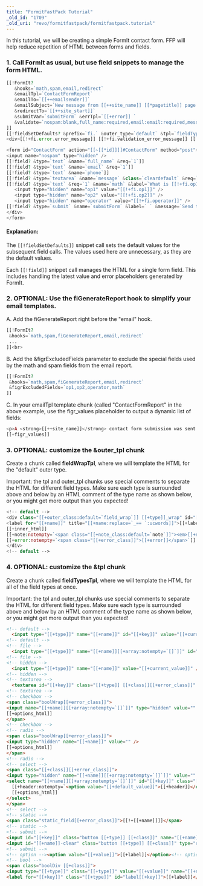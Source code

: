 ```yaml
---
title: "FormitFastPack Tutorial"
_old_id: "1709"
_old_uri: "revo/formitfastpack/formitfastpack.tutorial"
---
```


 In this tutorial, we will be creating a simple FormIt contact form. FFP will help reduce repetition of HTML between forms and fields.

### 1. Call FormIt as usual, but use **field** snippets to manage the form HTML.

 ``` php
[[!FormIt?
    &hooks=`math,spam,email,redirect`
    &emailTpl=`ContactFormReport`
    &emailTo=`[[++emailsender]]`
    &emailSubject=`New message from [[++site_name]] [[*pagetitle]] page.`
    &redirectTo=`[[++site_start]]`
    &submitVar=`submitForm` &errTpl=`[[+error]] `
    &validate=`nospam:blank,full_name:required,email:email:required,message:required`
]]
[[!fieldSetDefaults? &prefix=`fi.` &outer_type=`default` &tpl=`fieldTypesTpl` &outer_tpl=`fieldWrapTpl`]]
<div>[[!+fi.error.error_message]] [[!+fi.validation_error_message]] [[!+fi.error.recaptcha]]</div>

<form id="ContactForm" action="[[~[[*id]]]]#ContactForm" method="post"><div>
<input name="nospam" type="hidden" />
[[!field? &type=`text` &name=`full_name` &req=`1`]]
[[!field? &type=`text` &name=`email` &req=`1`]]
[[!field? &type=`text` &name=`phone`]]
[[!field? &type=`textarea` &name=`message` &class=`cleardefault` &req=`1`]]
[[!field? &type=`text` &req=`1` &name=`math` &label=`What is [[!+fi.op1]] [[!+fi.operator]] [[!+fi.op2]]?`]]
    <input type="hidden" name="op1" value="[[!+fi.op1]]" />
    <input type="hidden" name="op2" value="[[!+fi.op2]]" />
    <input type="hidden" name="operator" value="[[!+fi.operator]]" />
[[!field? &type=`submit` &name=`submitForm` &label=` ` &message=`Send this Message!`]]
</div>
</form>
```

#### Explanation:

 The `[[!fieldSetDefaults]]` snippet call sets the default values for the subsequent field calls. The values used here are unnecessary, as they are the default values.

 Each `[[!field]]` snippet call manages the HTML for a single form field. This includes handling the latest value and error placeholders generated by FormIt.

### 2. OPTIONAL: Use the fiGenerateReport hook to simplify your email templates.

 A. Add the fiGenerateReport right before the "email" hook.

 ``` php
[[!FormIt?
  &hooks=`math,spam,fiGenerateReport,email,redirect`
  ...
]]<br>
```

 B. Add the &figrExcludedFields parameter to exclude the special fields used by the math and spam fields from the email report.

 ``` php
[[!FormIt?
  &hooks=`math,spam,fiGenerateReport,email,redirect`
  &figrExcludedFields=`op1,op2,operator,math`
]]
```

 C. In your emailTpl template chunk (called "ContactFormReport" in the above example, use the figr\_values placeholder to output a dynamic list of fields:

 ``` php
<p>A <strong>[[++site_name]]</strong> contact form submission was sent from the <strong>[[*pagetitle]]</strong> page:</p>
[[+figr_values]]
```

### 3. OPTIONAL: customize the &outer\_tpl chunk

 Create a chunk called **fieldWrapTpl**, where we will template the HTML for the "default" outer type.

 Important: the tpl and outer\_tpl chunks use special comments to separate the HTML for different field types. Make sure each type is surrounded above and below by an HTML comment of the type name as shown below, or you might get more output than you expected!

 ``` php
<!-- default -->
<div class="[[+outer_class:default=`field_wrap`]] [[+type]]_wrap" id="[[+name]]_wrap">
<label for="[[+name]]" title="[[+name:replace=`_== `:ucwords]]">[[+label:default=`[[+name:replace=`_== `:ucwords]]`]][[+req:notempty=` *`]]</label>
[[+inner_html]]
[[+note:notempty=`<span class="[[+note_class:default=`note`]]"><em>[[+note]]</em></span>`]]
[[+error:notempty=`<span class="[[+error_class]]">[[+error]]</span>`]]
</div>
<!-- default -->
```

### 4. OPTIONAL: customize the &tpl chunk

 Create a chunk called **fieldTypesTpl**, where we will template the HTML for all of the field types at once.

 Important: the tpl and outer\_tpl chunks use special comments to separate the HTML for different field types. Make sure each type is surrounded above and below by an HTML comment of the type name as shown below, or you might get more output than you expected!

``` html
<!-- default -->
  <input type="[[+type]]" name="[[+name]]" id="[[+key]]" value="[[+current_value]]" class="[[+type]] [[+class]][[+error_class]]" size="[[+size:default=`40`]]" />
<!-- default -->
<!-- file -->
  <input type="[[+type]]" name="[[+name]][[+array:notempty=`[]`]]" id="[[+key]]" class="[[+type]] [[+class]][[+error_class]]" />
<!-- file -->
<!-- hidden -->
  <input type="[[+type]]" name="[[+name]]" value="[[+current_value]]" />
<!-- hidden -->
<!-- textarea -->
  <textarea id="[[+key]]" class="[[+type]] [[+class]][[+error_class]]" name="[[+name]]">[[+current_value]]</textarea>
<!-- textarea -->
<!-- checkbox -->
<span class="boolWrap[[+error_class]]">
<input name="[[+name]][[+array:notempty=`[]`]]" type="hidden" value="" />
[[+options_html]]
</span>
<!-- checkbox -->
<!-- radio -->
<span class="boolWrap[[+error_class]]">
<input type="hidden" name="[[+name]]" value="" />
[[+options_html]]
</span>
<!-- radio -->
<!-- select -->
<span class="[[+class]][[+error_class]]">
<input type="hidden" name="[[+name]][[+array:notempty=`[]`]]" value="" />
<select name="[[+name]][[+array:notempty=`[]`]]" id="[[+key]]" class="[[+class]]"[[+multiple:notempty=` multiple="multiple"`]][[+title:notempty=` title="[[+title]]"`]]>
  [[+header:notempty=`<option value="[[+default_value]]">[[+header]]</option>`]]
  [[+options_html]]
</select>
</span>
<!-- select -->
<!-- static -->
<span class="static_field[[+error_class]]">[[!+[[+name]]]]</span>
<!-- static -->
<!-- submit -->
<input id="[[+key]]" class="button [[+type]] [[+class]]" name="[[+name]]" type="[[+type]]" value="[[+message:default=`Submit`]]" />
<input id="[[+name]]-clear" class="button [[+type]] [[+class]]" type="reset" value="[[+clear_message:default=`Clear Form`]]" />
<!-- submit -->
<!-- option --><option value="[[+value]]">[[+label]]</option><!-- option -->
<!-- bool -->
<span class="boolDiv [[+class]]">
<input type="[[+type]]" class="[[+type]]" value="[[+value]]" name="[[+name]][[+array:notempty=`[]`]]" id="[[+key]]"  />
<label for="[[+key]]" class="[[+type]]" id="label[[+key]]">[[+label]]</label></span><!-- bool -->
```
